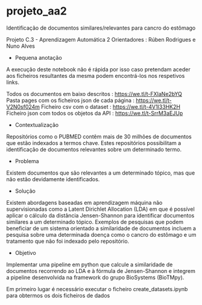 # projeto_aa2
Identificação de documentos similares/relevantes para cancro do estômago

Projeto C.3 - Aprendizagem Automática 2
Orientadores : Rúben Rodrigues e Nuno Alves

* Pequena anotação

A execução deste notebook não é rápida por isso caso pretendam aceder aos ficheiros resultantes da mesma podem encontrá-los nos respetivos links.

Todos os documentos em baixo descritos : https://we.tl/t-FXIaNe2bYQ
Pasta pages com os ficheiros json de cada página : https://we.tl/t-V2N0sf024m
Ficheiro csv com o dataset : https://we.tl/t-4V1I33HK2H
Ficheiro json com todos os objetos da API : https://we.tl/t-SrrM3aEJUp


* Contextualização

Repositórios como o PUBMED contêm mais de 30 milhões de documentos que estão indexados a termos chave. Estes repositórios possibilitam a identificação de documentos relevantes sobre um determinado termo.


* Problema

Existem documentos que são relevantes a um determinado tópico, mas que não estão devidamente identificados.

* Solução

Existem abordagens baseadas em aprendizagem máquina não supervisionadas como a Latent Dirichlet Allocation (LDA) em que é possível aplicar o cálculo da distância Jensen-Shannon para identificar documentos similares a um determinado tópico. Exemplos de pesquisas que podem beneficiar de um sistema orientado a similaridade de documentos incluem a pesquisa sobre uma determinada doença como o cancro do estômago e um tratamento que não foi indexado pelo repositório.

* Objetivo

Implementar uma pipeline em python que calcule a similaridade de documentos recorrendo ao LDA e à fórmula de Jensen-Shannon e integrem a pipeline desenvolvida na framework do grupo BioSystems (BioTMpy).

Em primeiro lugar é necessário executar o ficheiro create_datasets.ipynb para obtermos os dois ficheiros de dados
